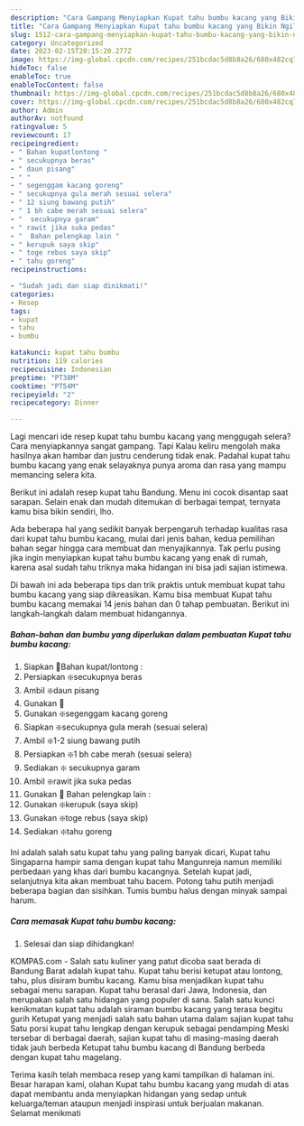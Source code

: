 ```yaml
---
description: "Cara Gampang Menyiapkan Kupat tahu bumbu kacang yang Bikin Ngiler "
title: "Cara Gampang Menyiapkan Kupat tahu bumbu kacang yang Bikin Ngiler "
slug: 1512-cara-gampang-menyiapkan-kupat-tahu-bumbu-kacang-yang-bikin-ngiler
category: Uncategorized
date: 2023-02-15T20:15:20.277Z
image: https://img-global.cpcdn.com/recipes/251bcdac5d8b8a26/680x482cq70/kupat-tahu-bumbu-kacang-foto-resep-utama.jpg
hideToc: false
enableToc: true
enableTocContent: false
thumbnail: https://img-global.cpcdn.com/recipes/251bcdac5d8b8a26/680x482cq70/kupat-tahu-bumbu-kacang-foto-resep-utama.jpg
cover: https://img-global.cpcdn.com/recipes/251bcdac5d8b8a26/680x482cq70/kupat-tahu-bumbu-kacang-foto-resep-utama.jpg
author: Admin
authorAv: notfound
ratingvalue: 5
reviewcount: 17
recipeingredient:
- " Bahan kupatlontong "
- " secukupnya beras"
- " daun pisang"
- " "
- " segenggam kacang goreng"
- " secukupnya gula merah sesuai selera"
- " 12 siung bawang putih"
- " 1 bh cabe merah sesuai selera"
- "  secukupnya garam"
- " rawit jika suka pedas"
- "  Bahan pelengkap lain "
- " kerupuk saya skip"
- " toge rebus saya skip"
- " tahu goreng"
recipeinstructions:

- "Sudah jadi dan siap dinikmati!"
categories:
- Resep
tags:
- kupat
- tahu
- bumbu

katakunci: kupat tahu bumbu 
nutrition: 119 calories
recipecuisine: Indonesian
preptime: "PT38M"
cooktime: "PT54M"
recipeyield: "2"
recipecategory: Dinner

---
```



Lagi mencari ide resep kupat tahu bumbu kacang yang menggugah selera? Cara menyiapkannya sangat gampang. Tapi Kalau keliru mengolah maka hasilnya akan hambar dan justru cenderung tidak enak. Padahal kupat tahu bumbu kacang yang enak selayaknya punya aroma dan rasa yang mampu memancing selera kita.


Berikut ini adalah resep kupat tahu Bandung. Menu ini cocok disantap saat sarapan. Selain enak dan mudah ditemukan di berbagai tempat, ternyata kamu bisa bikin sendiri, lho.

Ada beberapa hal yang sedikit banyak berpengaruh terhadap kualitas rasa dari kupat tahu bumbu kacang, mulai dari jenis bahan, kedua pemilihan bahan segar hingga cara membuat dan menyajikannya. Tak perlu pusing jika ingin menyiapkan kupat tahu bumbu kacang yang enak di rumah, karena asal sudah tahu triknya maka hidangan ini bisa jadi sajian istimewa.


Di bawah ini ada beberapa tips dan trik praktis untuk membuat kupat tahu bumbu kacang yang siap dikreasikan. Kamu bisa membuat Kupat tahu bumbu kacang memakai 14 jenis bahan dan 0 tahap pembuatan. Berikut ini langkah-langkah dalam membuat hidangannya.

<!--inarticleads1-->

##### Bahan-bahan dan bumbu yang diperlukan dalam pembuatan Kupat tahu bumbu kacang:

1. Siapkan  📜Bahan kupat/lontong :
1. Persiapkan  ❇️secukupnya beras
1. Ambil  ❇️daun pisang
1. Gunakan  📜
1. Gunakan  ❇️segenggam kacang goreng
1. Siapkan  ❇️secukupnya gula merah (sesuai selera)
1. Ambil  ❇️1-2 siung bawang putih
1. Persiapkan  ❇️1 bh cabe merah (sesuai selera)
1. Sediakan  ❇️ secukupnya garam
1. Ambil  ❇️rawit jika suka pedas
1. Gunakan  📜 Bahan pelengkap lain :
1. Gunakan  ❇️kerupuk (saya skip)
1. Gunakan  ❇️toge rebus (saya skip)
1. Sediakan  ❇️tahu goreng


Ini adalah salah satu kupat tahu yang paling banyak dicari, Kupat tahu Singaparna hampir sama dengan kupat tahu Mangunreja namun memiliki perbedaan yang khas dari bumbu kacangnya. Setelah kupat jadi, selanjutnya kita akan membuat tahu bacem. Potong tahu putih menjadi beberapa bagian dan sisihkan. Tumis bumbu halus dengan minyak sampai harum. 

<!--inarticleads2-->

##### Cara memasak Kupat tahu bumbu kacang:


1. Selesai dan siap dihidangkan!

KOMPAS.com - Salah satu kuliner yang patut dicoba saat berada di Bandung Barat adalah kupat tahu. Kupat tahu berisi ketupat atau lontong, tahu, plus disiram bumbu kacang. Kamu bisa menjadikan kupat tahu sebagai menu sarapan. Kupat tahu berasal dari Jawa, Indonesia, dan merupakan salah satu hidangan yang populer di sana. Salah satu kunci kenikmatan kupat tahu adalah siraman bumbu kacang yang terasa begitu gurih Ketupat yang menjadi salah satu bahan utama dalam sajian kupat tahu Satu porsi kupat tahu lengkap dengan kerupuk sebagai pendamping Meski tersebar di berbagai daerah, sajian kupat tahu di masing-masing daerah tidak jauh berbeda Ketupat tahu bumbu kacang di Bandung berbeda dengan kupat tahu magelang. 

Terima kasih telah membaca resep yang kami tampilkan di halaman ini. Besar harapan kami, olahan Kupat tahu bumbu kacang yang mudah di atas dapat membantu anda menyiapkan hidangan yang sedap untuk keluarga/teman ataupun menjadi inspirasi untuk berjualan makanan. Selamat menikmati

